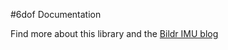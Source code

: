 #6dof Documentation

Find more about this library and the [Bildr IMU blog](http://bildr.org/?s=imu)
